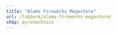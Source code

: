```yaml
---
title: "Alamo Fireworks Megastore"
url: /lubbock/alamo-fireworks-megastore/
shop: pyrotechnics
---
```

